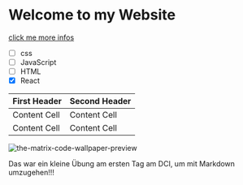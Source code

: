 # Welcome to my Website 

[click me more infos](https://google.com)

- [ ] css
- [ ] JavaScript
- [ ] HTML
- [x] React

| First Header  | Second Header |
| ------------- | ------------- |
| Content Cell  | Content Cell  |
| Content Cell  | Content Cell  |


![the-matrix-code-wallpaper-preview](https://github.com/RalfSmith69/First-Repo/assets/145017968/d3f016c4-25d9-4a1d-8614-6032981e146b)

Das war ein kleine Übung am ersten Tag am DCI, um mit Markdown umzugehen!!!
